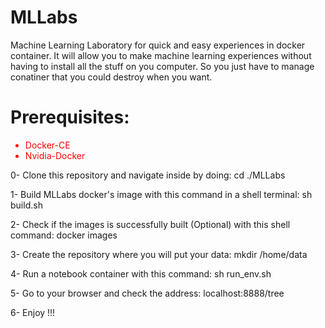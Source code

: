 # MLLabs

Machine Learning Laboratory for quick and easy experiences in docker container. It will allow you to make machine learning experiences without having to install all the stuff on you computer. So you just have to manage conatiner that you could destroy when you want.


<h1> Prerequisites: </h1>
<ul style="color: red ">
    <li> Docker-CE </li>
    <li> Nvidia-Docker </li> 
</ul>   
 
0- Clone this repository and navigate inside by doing:
        cd ./MLLabs
    
1- Build MLLabs docker's image with this command in a shell terminal:
        sh build.sh 
        
2- Check if the images is successfully built (Optional) with this shell command:
        docker images
        
3- Create the repository where you will put your data:
        mkdir /home/data
        
        
4- Run a notebook container with  this command:
        sh run_env.sh
        
5- Go to your browser and check the address:
        localhost:8888/tree
        
6- Enjoy !!!
        
        
        
